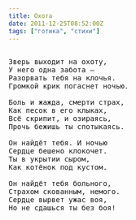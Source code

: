 ```yaml
---
title: Охота
date: 2011-12-25T08:52:00Z
tags: ["готика", "стихи"]
---
```


<pre>

Зверь выходит на охоту,
У него одна забота —
Разорвать тебя на клочья.
Громкой крик погаснет ночью.

Боль и жажда, смерти страх,
Как песок в его клыках,
Всё скрипит, и озираясь,
Прочь бежишь ты спотыкаясь.

Он найдёт тебя. И ночью
Сердце бешено клокочет.
Ты в укрытии сыром,
Как котёнок под кустом.

Он найдёт тебя больного,
Страхом скованным, немого.
Сердце вырвет ужас воя,
Но не сдашься ты без боя!

</pre>